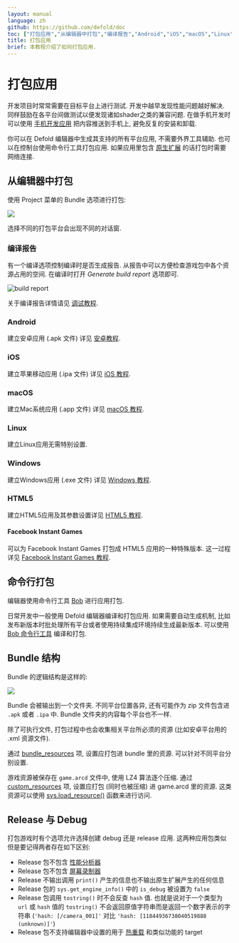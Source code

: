 ```yaml
---
layout: manual
language: zh
github: https://github.com/defold/doc
toc: ["打包应用","从编辑器中打包","编译报告","Android","iOS","macOS","Linux","Windows","HTML5","Facebook Instant Games","命令行打包","Bundle 结构","Release 与 Debug"]
title: 打包应用
brief: 本教程介绍了如何打包应用.
---
```


# 打包应用

开发项目时常常需要在目标平台上进行测试. 开发中越早发现性能问题越好解决. 同样鼓励在各平台间做测试以便发现诸如shader之类的兼容问题. 在做手机开发时可以使用 [手机开发应用](/zh/manuals/dev-app/) 把内容推送到手机上, 避免反复的安装和卸载.

你可以在 Defold 编辑器中生成其支持的所有平台应用, 不需要外界工具辅助. 也可以在控制台使用命令行工具打包应用. 如果应用里包含 [原生扩展](/zh/manuals/extensions) 的话打包时需要网络连接.

## 从编辑器中打包

使用 Project 菜单的 Bundle 选项进行打包:

![](/manuals/images/bundling/bundle_menu.png)

选择不同的打包平台会出现不同的对话窗.

### 编译报告

有一个编译选项控制编译时是否生成报告. 从报告中可以方便检查游戏包中各个资源占用的空间. 在编译时打开 *Generate build report* 选项即可.

![build report](/manuals/images/profiling/build_report.png)

关于编译报告详情请见 [调试教程](/zh/manuals/profiling/#编译报告).


### Android

建立安卓应用 (.apk 文件) 详见 [安卓教程](/zh/manuals/android/#安卓应用打包).

### iOS

建立苹果移动应用 (.ipa 文件) 详见 [iOS 教程](/zh/manuals/ios/#iOS应用打包).

### macOS

建立Mac系统应用 (.app 文件) 详见 [macOS 教程](/zh/manuals/macos).

### Linux

建立Linux应用无需特别设置.

### Windows

建立Windows应用 (.exe 文件) 详见 [Windows 教程](/zh/manuals/windows).

### HTML5

建立HTML5应用及其参数设置详见 [HTML5 教程](/zh/manuals/html5/#HTML5游戏打包).

#### Facebook Instant Games

可以为 Facebook Instant Games 打包成 HTML5 应用的一种特殊版本. 这一过程详见 [Facebook Instant Games 教程](/zh/manuals/instant-games/).

## 命令行打包

编辑器使用命令行工具 [Bob](/zh/manuals/bob/) 进行应用打包.

日常开发中一般使用 Defold 编辑器编译和打包应用. 如果需要自动生成机制, 比如发布新版本时批处理所有平台或者使用持续集成环境持续生成最新版本. 可以使用 [Bob 命令行工具](/zh/manuals/bob/) 编译和打包.

## Bundle 结构

Bundle 的逻辑结构是这样的:

![](/manuals/images/bundling/bundle_schematic_01.png)

Bundle 会被输出到一个文件夹. 不同平台位置各异, 还有可能作为 zip 文件包含进 `.apk` 或者 `.ipa` 中.
Bundle 文件夹的内容每个平台也不一样.

除了可执行文件, 打包过程中也会收集相关平台所必须的资源 (比如安卓平台用的 .xml 资源文件).

通过 [bundle_resources](https://defold.com/zh/manuals/project-settings/#bundle-resources) 项, 设置应打包进 bundle 里的资源.
可以针对不同平台分别设置.

游戏资源被保存在 `game.arcd` 文件中, 使用 LZ4 算法逐个压缩.
通过 [custom_resources](https://defold.com/zh/manuals/project-settings/#custom-resources) 项, 设置应打包 (同时也被压缩) 进 game.arcd 里的资源.
这类资源可以使用 [sys.load_resource()](https://defold.com/ref/sys/#sys.load_resource) 函数来进行访问.

## Release 与 Debug

打包游戏时有个选项允许选择创建 debug 还是 release 应用. 这两种应用包类似但是要记得两者存在如下区别:

* Release 包不包含 [性能分析器](/zh/manuals/profiling)
* Release 包不包含 [屏幕录制器](/ref/stable/sys/#start_record)
* Release 不输出调用 `print()` 产生的信息也不输出原生扩展产生的任何信息
* Release 包的 `sys.get_engine_info()` 中的 `is_debug` 被设置为 `false`
* Release 包调用 `tostring()` 时不会反查 `hash` 值. 也就是说对于一个类型为 `url` 或 `hash` 值的 `tostring()` 不会返回原值字符串而是返回一个数字表示的字符串 (`'hash: [/camera_001]'` 对比 `'hash: [11844936738040519888 (unknown)]'`)
* Release 包不支持编辑器中设置的用于 [热重载](/zh/manuals/hot-reload) 和类似功能的 target



